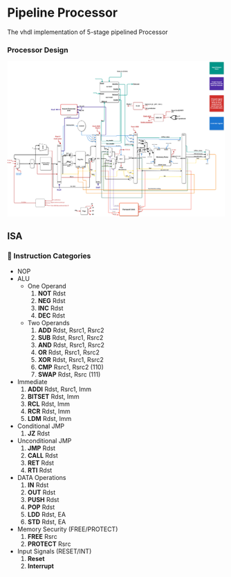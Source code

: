 # Pipeline Processor

The vhdl implementation of 5-stage pipelined Processor

### Processor Design

![Image](Design/5-stage-processor-design.png)

## ISA

### 🤔 Instruction Categories

- NOP
- ALU
  - One Operand
    1. **NOT** Rdst
    2. **NEG** Rdst
    3. **INC** Rdst
    4. **DEC** Rdst
  - Two Operands
    1. **ADD** Rdst, Rsrc1, Rsrc2
    2. **SUB** Rdst, Rsrc1, Rsrc2
    3. **AND** Rdst, Rsrc1, Rsrc2
    4. **OR** Rdst, Rsrc1, Rsrc2
    5. **XOR** Rdst, Rsrc1, Rsrc2
    6. **CMP** Rsrc1, Rsrc2 (110)
    7. **SWAP** Rdst, Rsrc (111)
- Immediate
  1. **ADDI** Rdst, Rsrc1, Imm
  2. **BITSET** Rdst, Imm
  3. **RCL** Rdst, Imm
  4. **RCR** Rdst, Imm
  5. **LDM** Rdst, Imm
- Conditional JMP
  1. **JZ** Rdst
- Unconditional JMP
  1. **JMP** Rdst
  2. **CALL** Rdst
  3. **RET** Rdst
  4. **RTI** Rdst
- DATA Operations
  1. **IN** Rdst
  2. **OUT** Rdst
  3. **PUSH** Rdst
  4. **POP** Rdst
  5. **LDD** Rdst, EA
  6. **STD** Rdst, EA
- Memory Security (FREE/PROTECT)
  1. **FREE** Rsrc
  2. **PROTECT** Rsrc
- Input Signals (RESET/INT)
  1. **Reset**
  2. **Interrupt**
